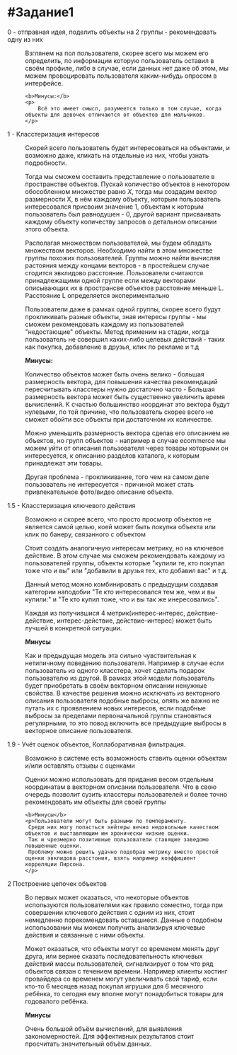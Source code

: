 #Задание1
======================
<dl>
<dt>0 - отправная идея, поделить объекты на 2 группы - рекомендовать одну из них</dt>
<dd>
    <p>Взглянем на пол пользователя, скорее всего мы можем его определить, по информации которую пользователь оставил в своём профиле,
    либо в случае, если данных нет даже об этом, мы можем провоцировать пользователя каким-нибудь опросом в интерфейсе.</p>

    <b>Минусы:</b>
    <p>
        Всё это имеет смысл, разумеется только в том случае, когда объекты для девочек отличаются от объектов для мальчиков.
    </p>
<dd>
<dt>1 - Класстеризация интересов</dt>
<dd>
    <p>
        Скорей всего пользователь будет интересоваться на объектами, и возможно даже, кликать на отдельные из них, чтобы узнать подробности.
    </p>
    <p>
        Тогда мы сможем составить представление о пользователе в пространстве объектов. Пускай количество объектов в некотором обособленном множестве равно <i>X</i>,
         тогда мы создадим вектор размерности X, в нём каждому объекту, которым пользователь интересовался присвоим значение 1, объектам к которым пользователь был равнодушен - 0,
         другой вариант присваивать каждому объекту количеству запросов о детальном описании этого объекта.
    </p>
    <p>
        Располагая множеством пользователей, мы будем обладать множеством векторов. Необходимо найти в этом множестве группы похожих пользователей.
        Группы можно найти вычисляя растояния между концами векторов - в простейшем случае сгодится эвклидово расстояние. Пользователи считаются принадлежащими одной группе
        если между векторами описывающих их в пространсве объектов расстояние меньше L. Расстояние L определяется экспериментально
    </p>
    <p>
        Пользователи даже в рамках одной группы, скорее всего будут прокликивать разные объекты, зная интересы группы - мы сможем рекомендовать каждому из пользователей "недостающие" объекты.
        Метод применим на стадии, когда пользователь не совершил каких-либо целевых действий - таких как покупка, добавление в друзья, клик по рекламе и т.д
    </p>
    <b>Минусы:</b>
    <p>
        Количество объектов может быть очень велико - большая размерность вектора, для повышения качества рекомендаций пересчитывать класстеры нужно достаточно часто -
        Большая размерность вектора может быть существенно увеличить время вычислений. К счастью большинство координат это вектора будут нулевыми, по той причине,
         что пользователь скорее всего не сможет обойти все объекты при достаточном их количестве.</p><p>Можно уменьшить размерность вектора сделав его описанием не объектов,
         но групп объектов - например в случае ecommerce мы можем уйти от описания пользователя через товары которыми он интересуется, к описанию разделов каталога, к которым принадлежат эти товары.
    </p>
    <p>
        Другая проблема - прокликивание, того чем на самом деле пользователь не интересуется - причиной может стать привлекательное фото/видео описание объекта.
    </p>
</dd>

<dt>1.5 - Класстеризация ключевого действия</dt>
<dd>
    <p>
        Возможно и скорее всего, что просто просмотр объектов не является самой целью, коей может быть покупка объекта или клик по банеру, связанного с объектом
    </p>
    <p>
        Стоит создать аналогичную интересам метрику, но на ключевое действие. В этом случае мы сможем рекомендовать каждому из пользователей группы,
         объекты которые "купили те, кто покупал тоже что и вы" или "добавили в друзья тех, кто добавил вас" и т.д.
    </p>
    <p>
        Данный метод можно комбинировать с предыдущим создавая категории наподобии "Те кто интересовался тем же, чем и вы купили:" и "Те кто купил тоже, что и вы так же инересовались".
    </p>
    <p>
        Каждая из получившися 4 метрик(интерес-интерес, действие-действие, интерес-действие, действие-интерес) может быть лучшей в конкретной ситуации.
    </p>
    <b>Минусы</b>
    <p>
        Как и предыдущая модель эта сильно чувствительная к нетипичному поведению пользователя. Например в случае если пользователь из одного класстера,
        хочет сделать подарок пользователю из другой. В рамках этой модели пользователь будет приобретать в своём векторном описании ненужные свойства.
        В качестве решения можно исключать из векторного описания пользователя подобные выбросы, опять же важно не путать их с проявлением новых интересов,
         если подобные выбросы за пределами первоначальной группы становяться регулярными, то это повод включить все предыдущие выбросы в векторное описание пользователя.
    </p>
</dd>

<dt>1.9 - Учёт оценок объектов, Коллаборативная фильтрация.
</dt>
<dd>
    <p>Возможно в системе есть возможность ставить оценки объектам и/или оставлять отзывы с оценками</p>
    <p>Оценки можно использовать для придания весом отдельным координатам в векторном описании пользователя.
    Что в свою очередь позволит сузить класстеры пользователей и более точно рекомендовать им объекты для своей группы</p>

    <b>Минусы</b>
    <p>Пользователи могут быть разными по темпераменту.
     Среди них могу попасться хейтеры вечно недовольные качеством объектов и выставляющим им хронически низкие оценки.
     Так и чрезмерно позитивные пользователи ставящие заведомо повышенные оценки.
     Проблему можно решить удачно подобрав метрику вместо простой оценки эвклидова расстония, взять например коэффициент корреляции Пирсона.
    </p>
</dd>

<dt>
 2 Построение цепочек объектов
</dt>
<dd>
    <p>Во первых может оказаться, что некоторые объектов используются пользователями как правило соместно,
     тогда при совершении ключевого действия с одним из них, стоит немедленно порекомендовать оставшиеся.
      Данные о подобном использовании мы можем получить анализируя ключевые действия и связанные с ними объекты.
      </p>
    <p>
    Может оказаться, что объекты могут со временем менять друг друга, или вернее сказать последовательность ключевых действий массы пользователей,
    сигнализирует о том что ряд объектов связан с течением времени. Например клиенты хостинг провайдера со временем могут увеличивать свой тариф,
    если кто-то 6 месяцев назад покупал игрушки для 6 месячного ребёнка, то сегодня ему вполне могут понадобиться товары для годовалого ребёнка.
    </p>
    <b>Минусы</b>
    <p>
    Очень большой объём вычислений, для выявления закономерностей. Для эффективных результатов стоит просчитать значительный объём данных.
    </p>
</dd>
</dl>

